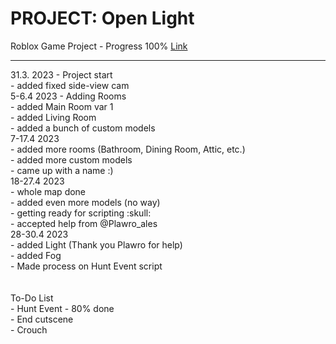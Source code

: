 # PROJECT: Open Light
Roblox Game Project - Progress 100%
<a href="https://www.roblox.com/games/12990580350/Project-Open-Light">Link</a>
<hr>
31.3. 2023 - Project start<br>
- added fixed side-view cam<br>
5-6.4 2023 - Adding Rooms<br>
- added Main Room var 1<br>
- added Living Room<br>
- added a bunch of custom models<br>
7-17.4 2023<br>
- added more rooms (Bathroom, Dining Room, Attic, etc.)<br>
- added more custom models<br>
- came up with a name :)<br>
18-27.4 2023<br>
- whole map done<br>
- added even more models (no way)<br>
- getting ready for scripting  :skull:<br>
- accepted help from @Plawro_ales<br>
28-30.4 2023<br>
- added Light (Thank you Plawro for help)<br>
- added Fog<br>
- Made process on Hunt Event script<br>
<br>
<br>
To-Do List<br>
- Hunt Event - 80% done<br>
- End cutscene<br>
- Crouch<br>
